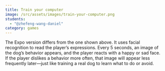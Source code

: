 ```yaml
---
title: Train your computer
image: /src/assets/images/train-your-computer.png
students:
  - "@zhefeng-wang-daniel"
category: games
---
```

The Expo version differs from the one shown above. It uses facial recognition to read the player’s expressions. Every 5 seconds, an image of the dog’s behavior appears, and the player reacts with a happy or sad face. If the player dislikes a behavior more often, that image will appear less frequently later—just like training a real dog to learn what to do or avoid.